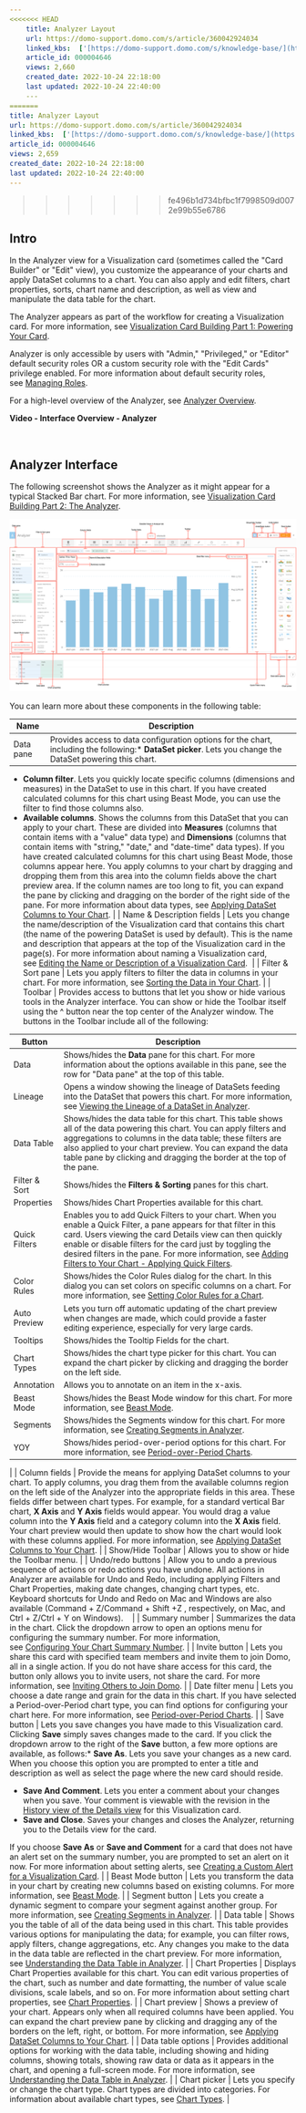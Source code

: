 ```yaml
---
<<<<<<< HEAD
    title: Analyzer Layout
    url: https://domo-support.domo.com/s/article/360042924034
    linked_kbs:  ['[https://domo-support.domo.com/s/knowledge-base/](https://domo-support.domo.com/s/knowledge-base/)', '[https://domo-support.domo.com/s/](https://domo-support.domo.com/s/)', '[https://domo-support.domo.com/s/topic/0TO5w000000ZamoGAC](https://domo-support.domo.com/s/topic/0TO5w000000ZamoGAC)', '[https://domo-support.domo.com/s/topic/0TO5w000000ZaoNGAS](https://domo-support.domo.com/s/topic/0TO5w000000ZaoNGAS)', '[https://domo-support.domo.com/s/topic/0TO5w000000ZaoUGAS](https://domo-support.domo.com/s/topic/0TO5w000000ZaoUGAS)', '[https://domo-support.domo.com/s/topic/0TO5w000000ZapBGAS](https://domo-support.domo.com/s/topic/0TO5w000000ZapBGAS)', '[https://domo-support.domo.com/s/article/360043438973](https://domo-support.domo.com/s/article/360043438973)', '[https://domo-support.domo.com/s/article/360043428673](https://domo-support.domo.com/s/article/360043428673)', '[https://domo-support.domo.com/s/article/360043428713](https://domo-support.domo.com/s/article/360043428713)', '[https://domo-support.domo.com/s/article/360042924174](https://domo-support.domo.com/s/article/360042924174)', '[https://domo-support.domo.com/s/article/360043428733](https://domo-support.domo.com/s/article/360043428733)', '[https://domo-support.domo.com/s/article/360043428853](https://domo-support.domo.com/s/article/360043428853)', '[https://domo-support.domo.com/s/article/360042924074](https://domo-support.domo.com/s/article/360042924074)', '[https://domo-support.domo.com/s/article/360043428813](https://domo-support.domo.com/s/article/360043428813)', '[https://domo-support.domo.com/s/topic/0TO5w000000ZanAGAS](https://domo-support.domo.com/s/topic/0TO5w000000ZanAGAS)', '[https://domo-support.domo.com/s/article/4403089503383](https://domo-support.domo.com/s/article/4403089503383)', '[https://domo-support.domo.com/s/article/360042924834](https://domo-support.domo.com/s/article/360042924834)', '[https://domo-support.domo.com/s/article/360043428753](https://domo-support.domo.com/s/article/360043428753)', '[https://domo-support.domo.com/s/article/360043438893](https://domo-support.domo.com/s/article/360043438893)', '[https://domo-support.domo.com/s/article/360042923934](https://domo-support.domo.com/s/article/360042923934)', '[https://domo-support.domo.com/s/article/360043430513](https://domo-support.domo.com/s/article/360043430513)', '[https://domo-support.domo.com/s/article/360043428833](https://domo-support.domo.com/s/article/360043428833)', '[https://domo-support.domo.com/s/topic/0TO5w000000ZaodGAC](https://domo-support.domo.com/s/topic/0TO5w000000ZaodGAC)', '[https://domo-support.domo.com/s/topic/0TO5w000000ZaoeGAC](https://domo-support.domo.com/s/topic/0TO5w000000ZaoeGAC)', '[https://domo-support.domo.com/s/article/360042924034](https://domo-support.domo.com/s/article/360042924034)', '[https://domo-support.domo.com/s/topic/0TO5w000000ZaoUGAS/analyzer](https://domo-support.domo.com/s/topic/0TO5w000000ZaoUGAS/analyzer)', '[https://domo-support.domo.com/s/article/360043429933](https://domo-support.domo.com/s/article/360043429933)', '[https://domo-support.domo.com/s/article/360043429953](https://domo-support.domo.com/s/article/360043429953)', '[https://domo-support.domo.com/s/article/360042925494](https://domo-support.domo.com/s/article/360042925494)', '[https://domo-support.domo.com/s/article/360043429913](https://domo-support.domo.com/s/article/360043429913)', '[https://domo-support.domo.com/s/article/4408174643607](https://domo-support.domo.com/s/article/4408174643607)', '[https://domo-support.domo.com/s/login/](https://domo-support.domo.com/s/login/)']
    article_id: 000004646
    views: 2,660
    created_date: 2022-10-24 22:18:00
    last updated: 2022-10-24 22:40:00
    ---
=======
title: Analyzer Layout
url: https://domo-support.domo.com/s/article/360042924034
linked_kbs:  ['[https://domo-support.domo.com/s/knowledge-base/](https://domo-support.domo.com/s/knowledge-base/)', '[https://domo-support.domo.com/s/](https://domo-support.domo.com/s/)', '[https://domo-support.domo.com/s/topic/0TO5w000000ZamoGAC](https://domo-support.domo.com/s/topic/0TO5w000000ZamoGAC)', '[https://domo-support.domo.com/s/topic/0TO5w000000ZaoNGAS](https://domo-support.domo.com/s/topic/0TO5w000000ZaoNGAS)', '[https://domo-support.domo.com/s/topic/0TO5w000000ZaoUGAS](https://domo-support.domo.com/s/topic/0TO5w000000ZaoUGAS)', '[https://domo-support.domo.com/s/topic/0TO5w000000ZapBGAS](https://domo-support.domo.com/s/topic/0TO5w000000ZapBGAS)', '[https://domo-support.domo.com/s/article/360043438973](https://domo-support.domo.com/s/article/360043438973)', '[https://domo-support.domo.com/s/article/360043428673](https://domo-support.domo.com/s/article/360043428673)', '[https://domo-support.domo.com/s/article/360043428713](https://domo-support.domo.com/s/article/360043428713)', '[https://domo-support.domo.com/s/article/360042924174](https://domo-support.domo.com/s/article/360042924174)', '[https://domo-support.domo.com/s/article/360043428733](https://domo-support.domo.com/s/article/360043428733)', '[https://domo-support.domo.com/s/article/360043428853](https://domo-support.domo.com/s/article/360043428853)', '[https://domo-support.domo.com/s/article/360042924074](https://domo-support.domo.com/s/article/360042924074)', '[https://domo-support.domo.com/s/article/360043428813](https://domo-support.domo.com/s/article/360043428813)', '[https://domo-support.domo.com/s/topic/0TO5w000000ZanAGAS](https://domo-support.domo.com/s/topic/0TO5w000000ZanAGAS)', '[https://domo-support.domo.com/s/article/4403089503383](https://domo-support.domo.com/s/article/4403089503383)', '[https://domo-support.domo.com/s/article/360042924834](https://domo-support.domo.com/s/article/360042924834)', '[https://domo-support.domo.com/s/article/360043428753](https://domo-support.domo.com/s/article/360043428753)', '[https://domo-support.domo.com/s/article/360043438893](https://domo-support.domo.com/s/article/360043438893)', '[https://domo-support.domo.com/s/article/360042923934](https://domo-support.domo.com/s/article/360042923934)', '[https://domo-support.domo.com/s/article/360043430513](https://domo-support.domo.com/s/article/360043430513)', '[https://domo-support.domo.com/s/article/360043428833](https://domo-support.domo.com/s/article/360043428833)', '[https://domo-support.domo.com/s/topic/0TO5w000000ZaodGAC](https://domo-support.domo.com/s/topic/0TO5w000000ZaodGAC)', '[https://domo-support.domo.com/s/topic/0TO5w000000ZaoeGAC](https://domo-support.domo.com/s/topic/0TO5w000000ZaoeGAC)', '[https://domo-support.domo.com/s/article/360042924034](https://domo-support.domo.com/s/article/360042924034)', '[https://domo-support.domo.com/s/topic/0TO5w000000ZaoUGAS/analyzer](https://domo-support.domo.com/s/topic/0TO5w000000ZaoUGAS/analyzer)', '[https://domo-support.domo.com/s/article/360043429933](https://domo-support.domo.com/s/article/360043429933)', '[https://domo-support.domo.com/s/article/360043429953](https://domo-support.domo.com/s/article/360043429953)', '[https://domo-support.domo.com/s/article/360042925494](https://domo-support.domo.com/s/article/360042925494)', '[https://domo-support.domo.com/s/article/360043429913](https://domo-support.domo.com/s/article/360043429913)', '[https://domo-support.domo.com/s/article/4408174643607](https://domo-support.domo.com/s/article/4408174643607)', '[https://domo-support.domo.com/s/login/](https://domo-support.domo.com/s/login/)']
article_id: 000004646
views: 2,659
created_date: 2022-10-24 22:18:00
last updated: 2022-10-24 22:40:00
---
```

>>>>>>> fe496b1d734bfbc1f7998509d0072e99b55e6786



Intro
-----


In the Analyzer view for a Visualization card (sometimes called the "Card Builder" or "Edit" view), you customize the appearance of your charts and apply DataSet columns to a chart. You can also apply and edit filters, chart properties, sorts, chart name and description, as well as view and manipulate the data table for the chart.


The Analyzer appears as part of the workflow for creating a Visualization card. For more information, see [Visualization Card Building Part 1: Powering Your Card](/s/topic/0TO5w000000ZapBGAS "KPI Card Building Part 1: Powering Your Card"). 


Analyzer is only accessible by users with "Admin," "Privileged," or "Editor" default security roles OR a custom security role with the "Edit Cards" privilege enabled. For more information about default security roles, see [Managing Roles](/s/article/360043438973 "Security Role Reference").


For a high-level overview of the Analyzer, see [Analyzer Overview](/s/article/360043428673 "Analyzer Overview").


**Video - Interface Overview - Analyzer**



 


Analyzer Interface
------------------


The following screenshot shows the Analyzer as it might appear for a typical Stacked Bar chart. For more information, see [Visualization Card Building Part 2: The Analyzer](/s/topic/0TO5w000000ZaoUGAS "KPI Card Building Part 2: The Analyzer").


![New_Analyzer_View.png](New_Analyzer_View.png)


You can learn more about these components in the following table:




| Name | Description |
| --- | --- |
| Data pane | Provides access to data configuration options for the chart, including the following:* **DataSet picker**. Lets you change the DataSet powering this chart.
* **Column filter**. Lets you quickly locate specific columns (dimensions and measures) in the DataSet to use in this chart. If you have created calculated columns for this chart using Beast Mode, you can use the filter to find those columns also.
* **Available columns**. Shows the columns from this DataSet that you can apply to your chart. These are divided into **Measures** (columns that contain items with a "value" data type) and **Dimensions** (columns that contain items with "string," "date," and "date-time" data types). If you have created calculated columns for this chart using Beast Mode, those columns appear here. You apply columns to your chart by dragging and dropping them from this area into the column fields above the chart preview area.
If the column names are too long to fit, you can expand the pane by clicking and dragging on the border of the right side of the pane.
For more information about data types, see [Applying DataSet Columns to Your Chart](/s/article/360043428713 "Understanding Chart Data").
 |
| Name & Description fields | Lets you change the name/description of the Visualization card that contains this chart (the name of the powering DataSet is used by default). This is the name and description that appears at the top of the Visualization card in the page(s). For more information about naming a Visualization card, see [Editing the Name or Description of a Visualization Card](/s/article/360042924174 "Editing the Name or Description of a KPI Card").  |
| Filter & Sort pane | Lets you apply filters to filter the data in columns in your chart. For more information, see [Sorting the Data in Your Chart](/s/article/360043428733 "Adding Filters to Your Chart"). |
| Toolbar | Provides access to buttons that let you show or hide various tools in the Analyzer interface. You can show or hide the Toolbar itself using the ^ button near the top center of the Analyzer window.
The buttons in the Toolbar include all of the following:

| Button | Description |
| --- | --- |
| Data | Shows/hides the **Data** pane for this chart. For more information about the options available in this pane, see the row for "Data pane" at the top of this table. |
| Lineage | Opens a window showing the lineage of DataSets feeding into the DataSet that powers this chart. For more information, see [Viewing the Lineage of a DataSet in Analyzer](/s/article/360043428853 "Viewing the Lineage of a DataSet in Analyzer"). |
| Data Table | Shows/hides the data table for this chart. This table shows all of the data powering this chart. You can apply filters and aggregations to columns in the data table; these filters are also applied to your chart preview. You can expand the data table pane by clicking and dragging the border at the top of the pane. |
| Filter & Sort | Shows/hides the **Filters & Sorting** panes for this chart. |
| Properties | Shows/hides Chart Properties available for this chart. |
| Quick Filters | Enables you to add Quick Filters to your chart. When you enable a Quick Filter, a pane appears for that filter in this card. Users viewing the card Details view can then quickly enable or disable filters for the card just by toggling the desired filters in the pane. For more information, see [Adding Filters to Your Chart - Applying Quick Filters](/s/article/360042924074 "Adding Filters to Your Chart"). |
| Color Rules | Shows/hides the Color Rules dialog for the chart. In this dialog you can set colors on specific columns on a chart. For more information, see [Setting Color Rules for a Chart](/s/article/360043428813 "Setting Color Rules for a Chart"). |
| Auto Preview | Lets you turn off automatic updating of the chart preview when changes are made, which could provide a faster editing experience, especially for very large cards. |
| Tooltips | Shows/hides the Tooltip Fields for the chart. |
| Chart Types | Shows/hides the chart type picker for this chart. You can expand the chart picker by clicking and dragging the border on the left side. |
| Annotation | Allows you to annotate on an item in the x-axis. |
| Beast Mode | Shows/hides the Beast Mode window for this chart. For more information, see [Beast Mode](/s/topic/0TO5w000000ZanAGAS "Transforming Data Using Beast Mode"). |
| Segments | Shows/hides the Segments window for this chart. For more information, see [Creating Segments in Analyzer](/s/article/4403089503383). |
| YOY | Shows/hides period-over-period options for this chart. For more information, see [Period-over-Period Charts](/s/article/360042924834). |

 |
| Column fields | Provide the means for applying DataSet columns to your chart. To apply columns, you drag them from the available columns region on the left side of the Analyzer into the appropriate fields in this area. These fields differ between chart types. For example, for a standard vertical Bar chart, **X Axis** and **Y Axis** fields would appear. You would drag a value column into the **Y Axis** field and a category column into the **X Axis** field. Your chart preview would then update to show how the chart would look with these columns applied. For more information, see [Applying DataSet Columns to Your Chart](/s/article/360043428713 "Applying DataSet Columns to Your Chart"). |
| Show/Hide Toolbar | Allows you to show or hide the Toolbar menu. |
| Undo/redo buttons | Allow you to undo a previous sequence of actions or redo actions you have undone. All actions in Analyzer are available for Undo and Redo, including applying Filters and Chart Properties, making date changes, changing chart types, etc. Keyboard shortcuts for Undo and Redo on Mac and Windows are also available (Command + Z/Command + Shift +Z , respectively, on Mac, and Ctrl + Z/Ctrl + Y on Windows).    |
| Summary number | Summarizes the data in the chart. Click the dropdown arrow to open an options menu for configuring the summary number. For more information, see [Configuring Your Chart Summary Number](/s/article/360043428753 "Configuring Your Chart Summary Number"). |
| Invite button | Lets you share this card with specified team members and invite them to join Domo, all in a single action. If you do not have share access for this card, the button only allows you to invite users, not share the card. For more information, see [Inviting Others to Join Domo](/s/article/360043438893 "Inviting Others to Join Domo"). |
| Date filter menu | Lets you choose a date range and grain for the data in this chart. If you have selected a Period-over-Period chart type, you can find options for configuring your chart here. For more information, see [Period-over-Period Charts](/s/article/360042924834 "Adding Filters to Your Chart"). |
| Save button | Lets you save changes you have made to this Visualization card.
Clicking **Save** simply saves changes made to the card. If you click the dropdown arrow to the right of the **Save** button, a few more options are available, as follows:* **Save As**. Lets you save your changes as a new card. When you choose this option you are prompted to enter a title and description as well as select the page where the new card should reside.
* **Save And Comment**. Lets you enter a comment about your changes when you save. Your comment is viewable with the revision in the [History view of the Details view](/s/article/360042923934 "Card Details View Layout") for this Visualization card.
* **Save and Close**. Saves your changes and closes the Analyzer, returning you to the Details view for the card.

If you choose **Save As** or **Save and Comment** for a card that does not have an alert set on the summary number, you are prompted to set an alert on it now. For more information about setting alerts, see [Creating a Custom Alert for a Visualization Card](/s/article/360043430513 "Creating a Custom Alert for a KPI Card"). |
| Beast Mode button | Lets you transform the data in your chart by creating new columns based on existing columns. For more information, see [Beast Mode](/s/topic/0TO5w000000ZanAGAS "Transforming Data Using Beast Mode"). |
| Segment button | Lets you create a dynamic segment to compare your segment against another group. For more information, see [Creating Segments in Analyzer](/s/article/4403089503383). |
| Data table | Shows you the table of all of the data being used in this chart. This table provides various options for manipulating the data; for example, you can filter rows, apply filters, change aggregations, etc. Any changes you make to the data in the data table are reflected in the chart preview. For more information, see [Understanding the Data Table in Analyzer](/s/article/360043428833 "Understanding the Data Table in Analyzer"). |
| Chart Properties | Displays Chart Properties available for this chart. You can edit various properties of the chart, such as number and date formatting, the number of value scale divisions, scale labels, and so on. For more information about setting chart properties, see [Chart Properties](/s/topic/0TO5w000000ZaodGAC "Chart Properties"). |
| Chart preview | Shows a preview of your chart. Appears only when all required columns have been applied. You can expand the chart preview pane by clicking and dragging any of the borders on the left, right, or bottom. For more information, see [Applying DataSet Columns to Your Chart](/s/article/360043428713 "Applying DataSet Columns to Your Chart"). |
| Data table options | Provides additional options for working with the data table, including showing and hiding columns, showing totals, showing raw data or data as it appears in the chart, and opening a full-screen mode. For more information, see [Understanding the Data Table in Analyzer](/s/article/360043428833 "Understanding the Data Table in Analyzer"). |
| Chart picker | Lets you specify or change the chart type. Chart types are divided into categories. For information about available chart types, see [Chart Types](/s/topic/0TO5w000000ZaoeGAC "Available Chart Types"). |

